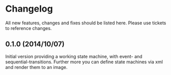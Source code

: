 # Changelog

All new features, changes and fixes should be listed here. Please use tickets to reference changes.

## 0.1.0 (2014/10/07)

Initial version providing a working state machine, with event- and sequential-transitions.
Further more you can define state machines via xml and render them to an image.
